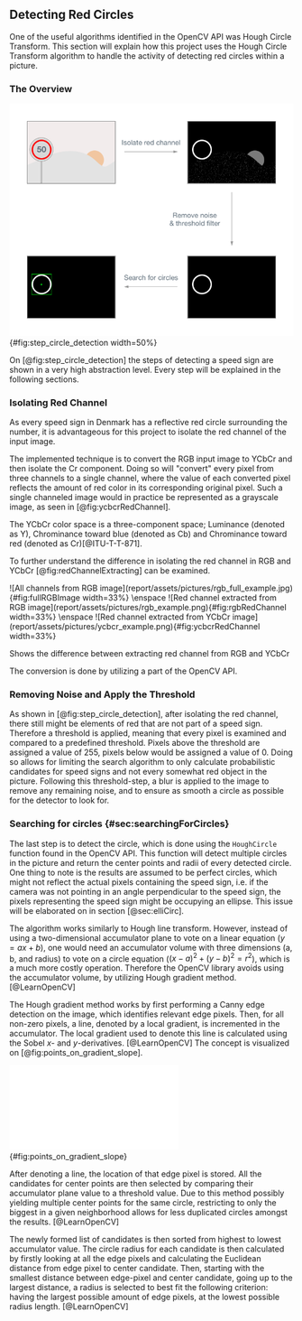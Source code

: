 ## Detecting Red Circles
One of the useful algorithms identified in the OpenCV API was Hough Circle Transform.
This section will explain how this project uses the Hough Circle Transform algorithm to handle the activity of detecting red circles within a picture. 

### The Overview

![Step overview of circle detection](report/assets/pictures/CircleDetection.png){#fig:step_circle_detection width=50%}

On [@fig:step_circle_detection] the steps of detecting a speed sign are shown in a very high abstraction level. Every step will be explained in the following sections.


### Isolating Red Channel
As every speed sign in Denmark has a reflective red circle surrounding the number, it is advantageous for this project to isolate the red channel of the input image. 

The implemented technique is to convert the RGB input image to YCbCr and then isolate the Cr component. Doing so will "convert" every pixel from three channels to a single channel, where the value of each converted pixel reflects the amount of red color in its corresponding original pixel. Such a single channeled image would in practice be represented as a grayscale image, as seen in [@fig:ycbcrRedChannel].

The YCbCr color space is a three-component space; Luminance (denoted as Y), Chrominance toward blue (denoted as Cb) and Chrominance toward red (denoted as Cr)[@ITU-T-T-871].

To further understand the difference in isolating the red channel in RGB and YCbCr [@fig:redChannelExtracting] can be examined.

<div id="fig:redChannelExtracting">
![All channels from RGB image](report/assets/pictures/rgb_full_example.jpg){#fig:fullRGBImage width=33%}
\enspace
![Red channel extracted from RGB image](report/assets/pictures/rgb_example.png){#fig:rgbRedChannel width=33%}
\enspace
![Red channel extracted from YCbCr image](report/assets/pictures/ycbcr_example.png){#fig:ycbcrRedChannel width=33%}

 Shows the difference between extracting red channel from RGB and YCbCr
</div>

The conversion is done by utilizing a part of the OpenCV API.

### Removing Noise and Apply the Threshold
As shown in [@fig:step_circle_detection], after isolating the red channel, there still might be elements of red that are not part of a speed sign. Therefore a threshold is applied, meaning that every pixel is examined and compared to a predefined threshold. Pixels above the threshold are assigned a value of 255, pixels below would be assigned a value of 0. Doing so allows for limiting the search algorithm to only calculate probabilistic candidates for speed signs and not every somewhat red object in the picture. Following this threshold-step, a blur is applied to the image to remove any remaining noise, and to ensure as smooth a circle as possible for the detector to look for.

### Searching for circles {#sec:searchingForCircles}
The last step is to detect the circle, which is done using the `HoughCircle` function found in the OpenCV API. This function will detect multiple circles in the picture and return the center points and radii of every detected circle. One thing to note is the results are assumed to be perfect circles, which might not reflect the actual pixels containing the speed sign, i.e. if the camera was not pointing in an angle perpendicular to the speed sign, the pixels representing the speed sign might be occupying an ellipse. This issue will be elaborated on in section [@sec:elliCirc].

The algorithm works similarly to Hough line transform. However, instead of using a two-dimensional accumulator plane to vote on a linear equation ($y=ax+b$), one would need an accumulator volume with three dimensions (a, b, and radius) to vote on a circle equation ($(x-a)^2+(y-b)^2=r^2$), which is a much more costly operation. Therefore the OpenCV library avoids using the accumulator volume, by utilizing Hough gradient method.[@LearnOpenCV] 

The Hough gradient method works by first performing a Canny edge detection on the image, which identifies relevant edge pixels. Then, for all non-zero pixels, a line, denoted by a local gradient, is incremented in the accumulator. The local gradient used to denote this line is calculated using the Sobel $x$- and $y$-derivatives. [@LearnOpenCV]
The concept is visualized on [@fig:points_on_gradient_slope]. 

![Illustrative example of how the Hough gradient method increments all point on the slope](report/assets/pictures/gradient_of_circle.pdf){#fig:points_on_gradient_slope}

After denoting a line, the location of that edge pixel is stored. All the candidates for center points are then selected by comparing their accumulator plane value to a threshold value. Due to this method possibly yielding multiple center points for the same circle, restricting to only the biggest in a given neighborhood allows for less duplicated circles amongst the results. [@LearnOpenCV]

The newly formed list of candidates is then sorted from highest to lowest accumulator value. The circle radius for each candidate is then calculated by firstly looking at all the edge pixels and calculating the Euclidean distance from edge pixel to center candidate. Then, starting with the smallest distance between edge-pixel and center candidate, going up to the largest distance, a radius is selected to best fit the following criterion: having the largest possible amount of edge pixels, at the lowest possible radius length. [@LearnOpenCV]
